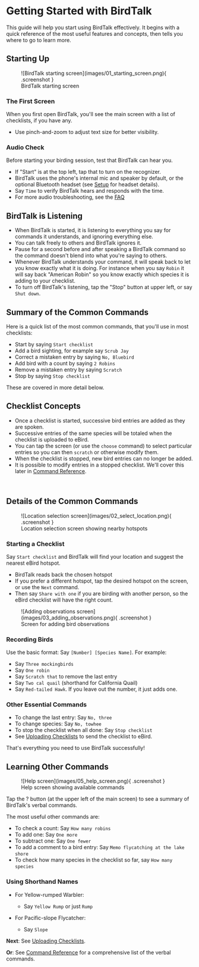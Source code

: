 # Getting Started with BirdTalk

This guide will help you start using BirdTalk effectively. It begins with a quick reference of the most useful features and concepts, then tells you where to go to learn more.

## Starting Up

<div class="image-container" markdown>
<figure markdown>
  ![BirdTalk starting screen](images/01_starting_screen.png){ .screenshot }
  <figcaption>BirdTalk starting screen</figcaption>
</figure>
</div>

### The First Screen

When you first open BirdTalk, you'll see the main screen with a list of checklists, if you have any.

- Use pinch-and-zoom to adjust text size for better visibility.


### Audio Check

Before starting your birding session, test that BirdTalk can hear you.

- If "Start" is at the top left, tap that to turn on the recognizer.
- BirdTalk uses the phone's internal mic and speaker by default, or the optional Bluetooth headset (see [Setup](installation/requirements-and-setup.md) for headset details).
- Say `Time` to verify BirdTalk hears and responds with the time.
- For more audio troubleshooting, see the [FAQ](faq.md/#what-if-birdtalk-is-not-responding-to-my-speech)

<div class="clear-floats"></div>

## BirdTalk is Listening

- When BirdTalk is started, it is listening to everything you say for commands it understands, and ignoring everything else.
- You can talk freely to others and BirdTalk ignores it.
- Pause for a second before and after speaking a BirdTalk command so the command doesn't blend into what you're saying to others.
- Whenever BirdTalk understands your command, it will speak back to let you know exactly what it is doing.  For instance when you say `Robin` it will say back "American Robin" so you know exactly which species it is adding to your checklist.
- To turn off BirdTalk's listening, tap the "Stop" button at upper left, or say `Shut down`.

## Summary of the Common Commands

Here is a quick list of the most common commands, that you'll use in most checklists:

- Start by saying `Start checklist`
- Add a bird sighting, for example say `Scrub Jay`
- Correct a mistaken entry by saying `No, Bluebird`
- Add bird with a count by saying `2 Robins`
- Remove a mistaken entry by saying `Scratch`
- Stop by saying `Stop checklist`

These are covered in more detail below.

## Checklist Concepts

- Once a checklist is started, successive bird entries are added as they are spoken.
- Successive entries of the same species will be totaled when the checklist is uploaded to eBird.
- You can tap the screen (or use the `choose` command) to select particular entries so you can then `scratch` or otherwise modify them.
- When the checklist is stopped, new bird entries can no longer be added.
- It is possible to modify entries in a stopped checklist.  We'll cover this later in [Command Reference](commands/reference.md).

<div>&nbsp;</div>

## Details of the Common Commands

<div class="image-container" markdown>
<figure markdown>
  ![Location selection screen](images/02_select_location.png){ .screenshot }
  <figcaption>Location selection screen showing nearby hotspots</figcaption>
</figure>
</div>

### Starting a Checklist

Say `Start checklist` and BirdTalk will find your location and suggest the nearest eBird hotspot.

- BirdTalk reads back the chosen hotspot
- If you prefer a different hotspot, tap the desired hotspot on the screen, or use the `Next` command.
- Then say `Share with one` if you are birding with another person, so the eBird checklist will have the right count.

<div class="clear-floats"></div>


<div class="image-container" markdown>
<figure markdown>
  ![Adding observations screen](images/03_adding_observations.png){ .screenshot }
  <figcaption>Screen for adding bird observations</figcaption>
</figure>
</div>

### Recording Birds

Use the basic format: Say `[Number] [Species Name]`. For example:

- Say `Three mockingbirds`
- Say `One robin`
- Say `Scratch that` to remove the last entry
- Say `Two cal quail` (shorthand for California Quail)
- Say `Red-tailed Hawk`.  If you leave out the number, it just adds one.

<div class="clear-floats"></div>

### Other Essential Commands

- To change the last entry: Say `No, three`
- To change species: Say `No, towhee`
- To stop the checklist when all done: Say `Stop checklist`
- See [Uploading Checklists](uploading-checklists.md) to send the checklist to eBird.

That's everything you need to use BirdTalk successfully!



## Learning Other Commands

<div class="image-container" markdown>
<figure markdown>
  ![Help screen](images/05_help_screen.png){ .screenshot }
  <figcaption>Help screen showing available commands</figcaption>
</figure>
</div>

Tap the ? button (at the upper left of the main screen) to see a summary of BirdTalk's verbal commands.

The most useful other commands are:

- To check a count: Say `How many robins`
- To add one: Say `One more`
- To subtract one: Say `One fewer`
- To add a comment to a bird entry: Say `Memo flycatching at the lake shore`
- To check how many species in the checklist so far, say `How many species`


### Using Shorthand Names

- For Yellow-rumped Warbler:
    * Say `Yellow Rump` or just `Rump`

- For Pacific-slope Flycatcher:
    * Say `Slope`

**Next**: See [Uploading Checklists](uploading-checklists.md).

**Or**: See [Command Reference](commands/reference.md) for a comprehensive list of the verbal commands.
